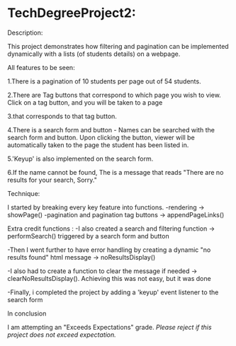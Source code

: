 # TechDegreeProject2:


Description:

This project demonstrates how filtering and pagination can be implemented dynamically with a lists (of students details)
on a webpage.

All features to be seen:

1.There is a pagination of 10 students per page out of 54 students.

2.There are Tag buttons that correspond to which page you wish to view.  Click on a tag button, and you will be taken to a page

3.that corresponds to that tag button.

4.There is a search form and button - Names can be searched with the search form and button.  Upon clicking the button,
viewer will be automatically taken to the page the student has been listed in.

5.'Keyup' is also implemented on the search form.

6.If the name cannot be found, The is a message that reads "There are no results for your search, Sorry."

Technique:

I started by breaking every key feature into functions.
-rendering -> showPage()
-pagination and pagination tag buttons -> appendPageLinks()

  Extra credit functions :
-I also created a search and filtering function -> performSearch() triggered by a search form and button

-Then I went further to have error handling by creating a dynamic "no results found" html message -> noResultsDisplay()

-I also had to create a function to clear the message if needed -> clearNoResultsDisplay().  Achieving this was not easy, but it was done

-Finally, i completed the project by adding a 'keyup' event listener to the search form 

In conclusion

I am attempting an "Exceeds Expectations" grade.
*Please reject if this project does not exceed expectation.*

